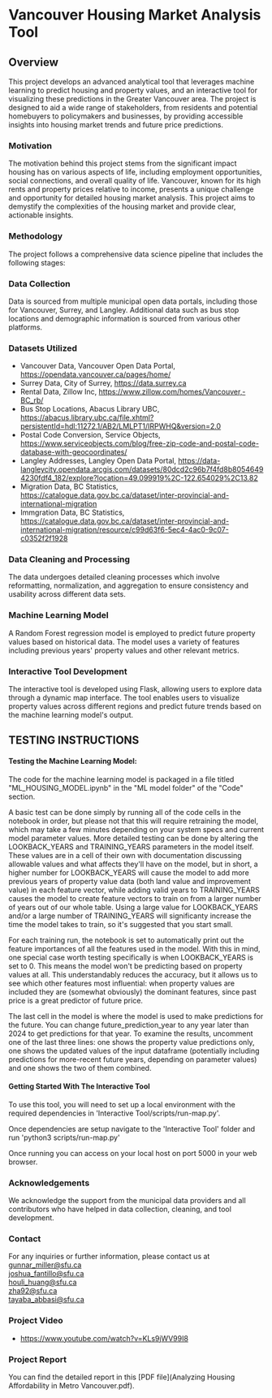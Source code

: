 # Vancouver Housing Market Analysis Tool

## Overview
This project develops an advanced analytical tool that leverages machine learning to predict housing and property values, and an interactive tool for visualizing these predictions in the Greater Vancouver area. The project is designed to aid a wide range of stakeholders, from residents and potential homebuyers to policymakers and businesses, by providing accessible insights into housing market trends and future price predictions.

### Motivation
The motivation behind this project stems from the significant impact housing has on various aspects of life, including employment opportunities, social connections, and overall quality of life. Vancouver, known for its high rents and property prices relative to income, presents a unique challenge and opportunity for detailed housing market analysis. This project aims to demystify the complexities of the housing market and provide clear, actionable insights.

### Methodology
The project follows a comprehensive data science pipeline that includes the following stages:

### Data Collection
Data is sourced from multiple municipal open data portals, including those for Vancouver, Surrey, and Langley. Additional data such as bus stop locations and demographic information is sourced from various other platforms.

### Datasets Utilized
- Vancouver Data, Vancouver Open Data Portal, https://opendata.vancouver.ca/pages/home/ 
- Surrey Data, City of Surrey, https://data.surrey.ca
- Rental Data, Zillow Inc, https://www.zillow.com/homes/Vancouver,-BC_rb/
- Bus Stop Locations, Abacus Library UBC, https://abacus.library.ubc.ca/file.xhtml?persistentId=hdl:11272.1/AB2/LMLPT1/IRPWHQ&version=2.0
- Postal Code Conversion, Service Objects, https://www.serviceobjects.com/blog/free-zip-code-and-postal-code-database-with-geocoordinates/
- Langley Addresses, Langley Open Data Portal, https://data-langleycity.opendata.arcgis.com/datasets/80dcd2c96b7f4fd8b80546494230fdf4_182/explore?location=49.099919%2C-122.654029%2C13.82  
- Migration Data, BC Statistics, https://catalogue.data.gov.bc.ca/dataset/inter-provincial-and-international-migration  
- Immgration Data, BC Statistics, https://catalogue.data.gov.bc.ca/dataset/inter-provincial-and-international-migration/resource/c99d63f6-5ec4-4ac0-9c07-c0352f2f1928  

### Data Cleaning and Processing
The data undergoes detailed cleaning processes which involve reformatting, normalization, and aggregation to ensure consistency and usability across different data sets.

### Machine Learning Model
A Random Forest regression model is employed to predict future property values based on historical data. The model uses a variety of features including previous years' property values and other relevant metrics.

### Interactive Tool Development
The interactive tool is developed using Flask, allowing users to explore data through a dynamic map interface. The tool enables users to visualize property values across different regions and predict future trends based on the machine learning model's output.

## TESTING INSTRUCTIONS

#### Testing the Machine Learning Model:
The code for the machine learning model is packaged in a file titled "ML_HOUSING_MODEL.ipynb" in the "ML model folder" of the "Code" section.   

A basic test can be done simply by running all of the code cells in the notebook in order, but please not that this will require retraining the model, which may take a few minutes depending on your system specs and current model parameter values. More detailed testing can be done by altering the LOOKBACK_YEARS and TRAINING_YEARS parameters in the model itself. These values are in a cell of their own with documentation discussing allowable values and what affects they'll have on the model, but in short, a higher number for LOOKBACK_YEARS will cause the model to add more previous years of property value data (both land value and improvement value) in each feature vector, while adding valid years to TRAINING_YEARS causes the model to create feature vectors to train on from a larger number of years out of our whole table. Using a large value for LOOKBACK_YEARS and/or a large number of TRAINING_YEARS will significanty increase the time the model takes to train, so it's suggested that you start small.  

For each training run, the notebook is set to automatically print out the feature importances of all the features used in the model. With this in mind, one special case worth testing specifically is when LOOKBACK_YEARS is set to 0. This means the model won't be predicting based on property values at all.
This understandably reduces the accuracy, but it allows us to see which other features most influential: when property values are included they are (somewhat obviously) the dominant features, since past price is a great predictor of future price.  

The last cell in the model is where the model is used to make predictions for the future. You can change future_prediction_year to any year later than 2024 to get predictions for that year. To examine the results, uncomment one of the last three lines: one shows the property value predictions only, one shows the updated values of the input dataframe (potentially including predictions for more-recent future years, depending on parameter values) and one shows the two of them combined.  

#### Getting Started With The Interactive Tool
To use this tool, you will need to set up a local environment with the required dependencies in 'Interactive Tool/scripts/run-map.py'.  

Once dependencies are setup navigate to the 'Interactive Tool' folder and run 'python3 scripts/run-map.py'  

Once running you can access on your local host on port 5000 in your web browser.  


### Acknowledgements
We acknowledge the support from the municipal data providers and all contributors who have helped in data collection, cleaning, and tool development.

### Contact
For any inquiries or further information, please contact us at  
[gunnar_miller@sfu.ca](mailto:gunnar_miller@sfu.ca)  
[joshua_fantillo@sfu.ca](mailto:joshua_fantillo@sfu.ca)  
[houli_huang@sfu.ca](mailto:houli_huang@sfu.ca)  
[zha92@sfu.ca](mailto:zha92@sfu.ca)  
[tayaba_abbasi@sfu.ca](mailto:tayaba_abbasi@sfu.ca)  

### Project Video 
- https://www.youtube.com/watch?v=KLs9jWV99I8

### Project Report
You can find the detailed report in this [PDF file](Analyzing Housing Affordability in Metro Vancouver.pdf).